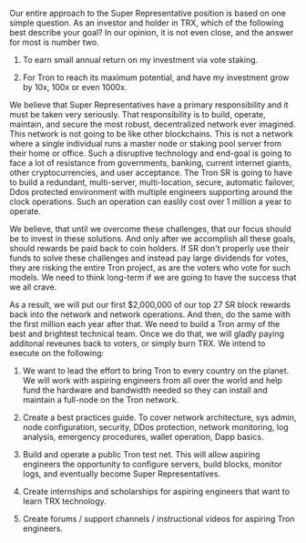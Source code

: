 Our entire approach to the Super Representative position is based on one simple question.   As an investor and holder in TRX, which of the following best describe your goal? In our opinion, it is not even close, and the answer for most is number two.  

  1.	To earn small annual return on my investment via vote staking.
  
  2.	For Tron to reach its maximum potential, and have my investment grow by 10x, 100x or even 1000x.
  
We believe that Super Representatives have a primary responsibility and it must be taken very seriously.  That responsibility is to build, operate, maintain, and secure the most robust, decentralized network ever imagined.  This network is not going to be like other blockchains.  This is not a network where a single individual runs a master node or staking pool server from their home or office.  Such a disruptive technology and end-goal is going to face a lot of resistance from governments, banking, current internet giants, other cryptocurrencies, and user acceptance.   The Tron SR is going to have to build a redundant, multi-server, multi-location, secure, automatic failover, Ddos protected environment with multiple engineers supporting around the clock operations.  Such an operation can easlily cost over 1 million a year to operate.

We believe, that until we overcome these challenges, that our focus should be to invest in these solutions.  And only after we accomplish all these goals, should rewards be paid back to coin holders. If SR don't properly use their funds to solve these challenges and instead pay large dividends for votes, they are risking the entire Tron project, as are the voters who vote for such models.  We need to think long-term if we are going to have the success that we all crave.

As a result, we will put our first $2,000,000 of our top 27 SR block rewards back into the network and network operations. And then, do the same with the first million each year after that.  We need to build a Tron army of the best and brightest technical team.  Once we do that, we will gladly paying additonal reveunes back to voters, or simply burn TRX.  We intend to execute on the following:

1. We want to lead the effort to bring Tron to every country on the planet.  We will work with aspiring engineers from all over the world and help fund the hardware and bandwidth needed so they can install and maintain a full-node on the Tron network.

2. Create a best practices guide. To cover network architecture, sys admin, node configuration, security, DDos protection, network monitoring, log analysis, emergency procedures, wallet operation, Dapp basics.

3.  Build and operate a public Tron test net. This will allow aspiring engineers the opportunity to configure servers, build blocks, monitor logs, and eventually become Super Representatives.

4. Create internships and scholarships for aspiring engineers that want to learn TRX technology.

5. Create forums / support channels / instructional videos for aspiring Tron engineers.


      
      
